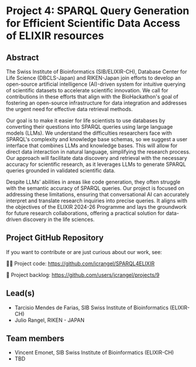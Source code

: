 # Project 4: SPARQL Query Generation for Efficient Scientific Data Access of ELIXIR resources

## Abstract

The Swiss Institute of Bioinformatics (SIB/ELIXIR-CH), Database Center for Life Science (DBCLS-Japan) and RIKEN-Japan join efforts to develop an open-source artificial intelligence (AI)-driven system for intuitive querying of scientific datasets to accelerate scientific innovation. We call for contributions in these efforts that align with the BioHackathon's goal of fostering an open-source infrastructure for data integration and addresses the urgent need for effective data retrieval methods. 

Our goal is to make it easier for life scientists to use databases by converting their questions into SPARQL queries using large language models (LLMs). We understand the difficulties researchers face with SPARQL's complexity and knowledge base schemas, so we suggest a user interface that combines LLMs and knowledge bases. This will allow for direct data interaction in natural language, simplifying the research process. Our approach will facilitate data discovery and retrieval with the necessary accuracy for scientific research, as it leverages LLMs to generate SPARQL queries grounded in validated scientific data. 

Despite LLMs’ abilities in areas like code generation, they often struggle with the semantic accuracy of SPARQL queries. Our project is focused on addressing these limitations, ensuring that conversational AI can accurately interpret and translate research inquiries into precise queries. It aligns with the objectives of the ELIXIR 2024-26 Programme and lays the groundwork for future research collaborations, offering a practical solution for data-driven discovery in the life sciences.

## Project GitHub Repository 
If you want to contribute or are just curious about our work, see:

👩‍💻 Project code: [https://github.com/jcrangel/SPARQL4ELIXIR 
](https://github.com/jcrangel/SPARQL4ELIXIR.git)

📝 Project backlog: https://github.com/users/jcrangel/projects/9

## Lead(s)

- Tarcisio Mendes de Farias, SIB Swiss Institute of Bioinformatics (ELIXIR-CH) 
- Julio Rangel, RIKEN - JAPAN

## Team members
- Vincent Emonet, SIB Swiss Institute of Bioinformatics (ELIXIR-CH)
- TBD

